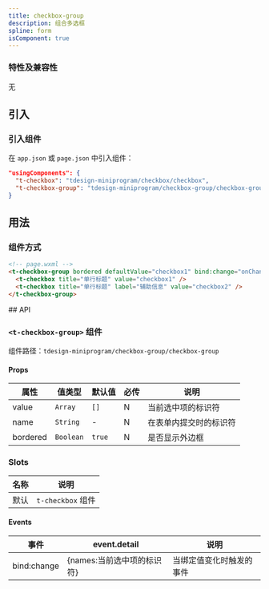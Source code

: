 ```yaml
---
title: checkbox-group
description: 组合多选框
spline: form
isComponent: true
---
```


### 特性及兼容性

无

## 引入

### 引入组件

在 `app.json` 或 `page.json` 中引入组件：

```json
"usingComponents": {
  "t-checkbox": "tdesign-miniprogram/checkbox/checkbox",
  "t-checkbox-group": "tdesign-miniprogram/checkbox-group/checkbox-group"
}
```

## 用法

### 组件方式

```html
<!-- page.wxml -->
<t-checkbox-group bordered defaultValue="checkbox1" bind:change="onChange">
  <t-checkbox title="单行标题" value="checkbox1" />
  <t-checkbox title="单行标题" label="辅助信息" value="checkbox2" />
</t-checkbox-group>
```
 <t-checkbox title="单行标题" value="checkbox1" defaultChecked="{{true}}"/>
## API

### `<t-checkbox-group>` 组件

组件路径：`tdesign-miniprogram/checkbox-group/checkbox-group`

#### Props

| 属性     | 值类型    | 默认值 | 必传 | 说明                   |
| -------- | --------- | ------ | ---- | ---------------------- |
| value    | `Array`   | `[]`   | N    | 当前选中项的标识符     |
| name     | `String`  | -      | N    | 在表单内提交时的标识符 |
| bordered | `Boolean` | `true` | N    | 是否显示外边框         |

### Slots

| 名称 | 说明              |
| ---- | ----------------- |
| 默认 | `t-checkbox` 组件 |

#### Events

| 事件        | event.detail               | 说明                     |
| ----------- | -------------------------- | ------------------------ |
| bind:change | {names:当前选中项的标识符} | 当绑定值变化时触发的事件 |
